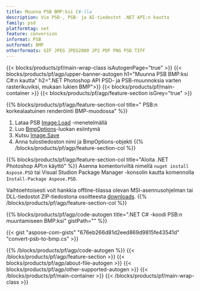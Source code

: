 ```yaml
---
title: Muunna PSB BMP:ksi C#:lla
description: Vie PSD-, PSB- ja AI-tiedostot .NET API:n kautta
family: psd
platformtag: net
feature: conversion
informat: PSB
outformat: BMP
otherformats: GIF JPEG JPEG2000 JP2 PDF PNG PSD TIFF
---
```


{{< blocks/products/pf/main-wrap-class isAutogenPage="true" >}}
{{< blocks/products/pf/agp/upper-banner-autogen h1="Muunna PSB BMP:ksi C#:n kautta" h2=".NET Photoshop API PSD- ja PSB-muunnoksia varten rasterikuviksi, mukaan lukien BMP">}}
{{< blocks/products/pf/main-container >}}
{{< blocks/products/pf/agp/feature-section isGrey="true" >}}

{{% blocks/products/pf/agp/feature-section-col title=" PSB:n korkealaatuinen renderöinti BMP-muodossa" %}}
1. Lataa PSB [Image.Load](https://apireference.aspose.com/psd/net/aspose.psd/image/methods/load/index) -menetelmällä
1. Luo [BmpOptions](https://apireference.aspose.com/psd/net/aspose.psd.imageoptions/bmpoptions)-luokan esiintymä
1. Kutsu [Image.Save](https://apireference.aspose.com/psd/net/aspose.psd/image/methods/save/index)
1. Anna tulostiedoston nimi ja BmpOptions-objekti
{{% /blocks/products/pf/agp/feature-section-col %}}

{{% blocks/products/pf/agp/feature-section-col title="Aloita .NET Photoshop API:n käyttö" %}}
Asenna komentoriviltä nimellä ```nuget install Aspose.PSD``` tai Visual Studion Package Manager -konsolin kautta komennolla ```Install-Package Aspose.PSD```.

Vaihtoehtoisesti voit hankkia offline-tilassa olevan MSI-asennusohjelman tai DLL-tiedostot ZIP-tiedostona osoitteesta [downloads](https://downloads.aspose.com/psd/net).
{{% /blocks/products/pf/agp/feature-section-col %}}

{{% blocks/products/pf/agp/code-autogen title=".NET C# -koodi PSB:n muuntamiseen BMP:ksi" gistPath="" %}}

{{< gist "aspose-com-gists" "676eb266d81d2eed869d9815fe43541d" "convert-psb-to-bmp.cs" >}}

{{% /blocks/products/pf/agp/code-autogen %}}
{{< /blocks/products/pf/agp/feature-section >}}
{{< blocks/products/pf/agp/about-file-autogen >}}
{{< blocks/products/pf/agp/other-supported-autogen >}}
{{< /blocks/products/pf/main-container >}}
{{< /blocks/products/pf/main-wrap-class >}}
